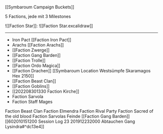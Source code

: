 [[Symbaroum Campaign Buckets]]

5 Factions, jede mit 3 Milestones




![[Faction Star]]:  ![[Faction Star.excalidraw]]


---
- Iron Pact [[Faction Iron Pact]]
- Arachs [[Faction Arachs]]
- [[Faction Zwerge]]
- [[Faction Gang Barden]]
- [[Faction Trolle]]
- [[Faction Ordo Magica]]
- [[Faction Drachen]] [[Symbaroum Location Westsümpfe Skaramagos Hex 2150]]
- [[Faction Beast Clan]]
- [[Faction Goblins]]
- [[202208301330 Faction Kirche]]
- Faction Sarvola
- Faction Staff Mages

Faction Beast Clan
Faction Elmendra
Faction Rival Party
Faction Sacred of the old blood
Faction Sarvolas Feinde
[[Faction Gang Barden]] [[602010151200 Session Log 23 201912232000 Abtauchen Gang Lysindra#^dc13e4]]